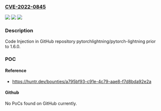 ### [CVE-2022-0845](https://cve.mitre.org/cgi-bin/cvename.cgi?name=CVE-2022-0845)
![](https://img.shields.io/static/v1?label=Product&message=pytorchlightning%2Fpytorch-lightning&color=blue)
![](https://img.shields.io/static/v1?label=Version&message=n%2Fa&color=blue)
![](https://img.shields.io/static/v1?label=Vulnerability&message=CWE-94%20Improper%20Control%20of%20Generation%20of%20Code&color=brighgreen)

### Description

Code Injection in GitHub repository pytorchlightning/pytorch-lightning prior to 1.6.0.

### POC

#### Reference
- https://huntr.dev/bounties/a795bf93-c91e-4c79-aae8-f7d8bda92e2a

#### Github
No PoCs found on GitHub currently.

